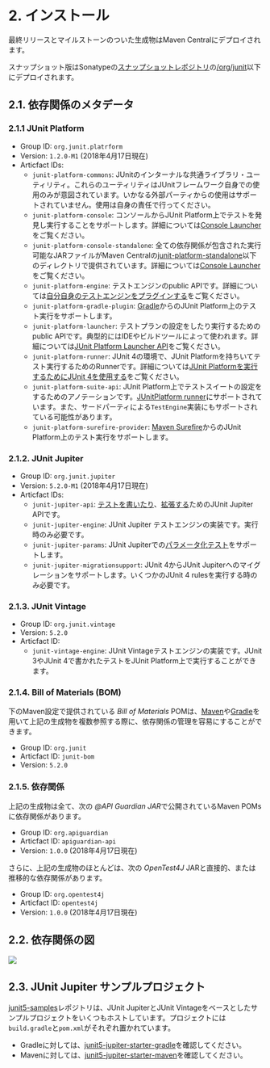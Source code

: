 # 2. インストール
最終リリースとマイルストーンのついた生成物はMaven Centralにデプロイされます。

スナップショット版はSonatypeの[スナップショットレポジトリ](https://oss.sonatype.org/content/repositories/snapshots)の[/org/junit](https://oss.sonatype.org/content/repositories/snapshots/org/junit/)以下にデプロイされます。

## 2.1. 依存関係のメタデータ
### 2.1.1 JUnit Platform
- Group ID: `org.junit.platrform`
- Version: `1.2.0-M1` (2018年4月17日現在)
- Articfact IDs:
    - `junit-platform-commons`: JUnitのインターナルな共通ライブラリ・ユーティリティ。これらのユーティリティはJUnitフレームワーク自身での使用のみが意図されています。いかなる外部パーティからの使用はサポートされていません。使用は自身の責任で行ってください。
    - `junit-platform-console`: コンソールからJUnit Platform上でテストを発見し実行することをサポートします。詳細については[Console Launcher]()をご覧ください。
    - `junit-platform-console-standalone`: 全ての依存関係が包含された実行可能なJARファイルがMaven Centralの[junit-platform-standalone](https://repo1.maven.org/maven2/org/junit/platform/junit-platform-console-standalone)以下のディレクトリで提供されています。詳細については[Console Launcher]()をご覧ください。
    - `junit-platform-engine`: テストエンジンのpublic APIです。詳細については[自分自身のテストエンジンをプラグインする]()をご覧ください。
    - `junit-platform-gradle-plugin`: [Gradle]()からのJUnit Platform上のテスト実行をサポートします。
    - `junit-platform-launcher`: テストプランの設定をしたり実行するためのpublic APIです。典型的にはIDEやビルドツールによって使われます。詳細については[JUnit Platform Launcher API]()をご覧ください。
    - `junit-platform-runner`: JUnit 4の環境で、JUnit Platformを持ちいてテスト実行するためのRunnerです。詳細については[JUnit Platformを実行するためにJUnit 4を使用する]()をご覧ください。
    - `junit-platform-suite-api`: JUnit Platform上でテストスイートの設定をするためのアノテーションです。[JUnitPlatform runner]()にサポートされています。また、サードパーティによる`TestEngine`実装にもサポートされている可能性があります。
    - `junit-platform-surefire-provider`: [Maven Surefire]()からのJUnit Platform上のテスト実行をサポートします。

### 2.1.2. JUnit Jupiter
- Group ID: `org.junit.jupiter`
- Version: `5.2.0-M1` (2018年4月17日現在)
- Articfact IDs:
    - `junit-jupiter-api`: [テストを書いたり]()、[拡張する]()ためのJUnit Jupiter APIです。
    - `junit-jupiter-engine`: JUnit Jupiter テストエンジンの実装です。実行時のみ必要です。
    - `junit-jupiter-params`: JUnit Jupiterでの[パラメータ化テスト]()をサポートします。
    - `junit-jupiter-migrationsupport`: JUnit 4からJUnit Jupiterへのマイグレーションをサポートします。いくつかのJUnit 4 rulesを実行する時のみ必要です。

### 2.1.3. JUnit Vintage
- Group ID: `org.junit.vintage`
- Version: `5.2.0`
- Articfact ID:
    - `junit-vintage-engine`: JUnit Vintageテストエンジンの実装です。JUnit 3やJUnit 4で書かれたテストをJUnit Platform上で実行することができます。

### 2.1.4. Bill of Materials (BOM)
下のMaven設定で提供されている *Bill of Materials* POMは、[Maven](https://maven.apache.org/guides/introduction/introduction-to-dependency-mechanism.html#Importing_Dependencies)や[Gradle](https://docs.gradle.org/current/userguide/managing_transitive_dependencies.html#sec:bom_import)を用いて上記の生成物を複数参照する際に、依存関係の管理を容易にすることができます。

- Group ID: `org.junit`
- Articfact ID: `junit-bom`
- Version: `5.2.0`

### 2.1.5. 依存関係
上記の生成物は全て、次の *@API Guardian JAR*で公開されているMaven POMsに依存関係があります。
- Group ID: `org.apiguardian`
- Articfact ID: `apiguardian-api`
- Version: `1.0.0` (2018年4月17日現在)

さらに、上記の生成物のほとんどは、次の *OpenTest4J* JARと直接的、または推移的な依存関係があります。

- Group ID: `org.opentest4j`
- Articfact ID: `opentest4j`
- Version: `1.0.0` (2018年4月17日現在)

## 2.2. 依存関係の図

![](https://junit.org/junit5/docs/5.2.0/user-guide/images/component-diagram.svg)

## 2.3. JUnit Jupiter サンプルプロジェクト
[junit5-samples](https://github.com/junit-team/junit5-samples)レポジトリは、JUnit JupiterとJUnit Vintageをベースとしたサンプルプロジェクトをいくつもホストしています。プロジェクトには`build.gradle`と`pom.xml`がそれぞれ置かれています。

- Gradleに対しては、[junit5-jupiter-starter-gradle](https://github.com/junit-team/junit5-samples/tree/r5.2.0/junit5-jupiter-starter-gradle)を確認してください。
- Mavenに対しては、[junit5-jupiter-starter-maven](https://github.com/junit-team/junit5-samples/tree/r5.2.0/junit5-jupiter-starter-maven)を確認してください。
